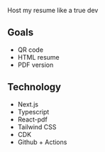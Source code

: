 Host my resume like a true dev

## Goals

- QR code
- HTML resume
- PDF version

## Technology

- Next.js
- Typescript
- React-pdf
- Tailwind CSS
- CDK
- Github + Actions
